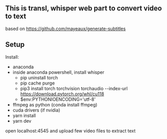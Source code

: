 ## This is transl, whisper web part to convert video to text

based on https://github.com/mayeaux/generate-subtitles


## Setup

Install:
- anaconda
- inside anaconda powershell, install whisper
  - pip uninstall torch
  - pip cache purge
  - pip3 install torch torchvision torchaudio --index-url https://download.pytorch.org/whl/cu118
  - $env:PYTHONIOENCODING='utf-8'
- ffmpeg as python (conda install ffmpeg)
- cuda drivers (if nvidia)
- yarn install
- yarn dev

open localhost:4545 and upload few video files to extract text
